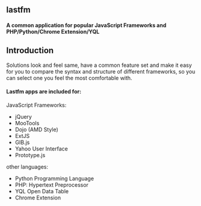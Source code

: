 ## lastfm

#### A common application for popular JavaScript Frameworks and PHP/Python/Chrome Extension/YQL

## Introduction

Solutions look and feel same, have a common feature set and make it easy for you to compare the syntax and structure of
different frameworks, so you can select one you feel the most comfortable with.
 
#### Lastfm apps are included for:

JavaScript Frameworks:

- jQuery
- MooTools
- Dojo (AMD Style)
- ExtJS
- GIB.js
- Yahoo User Interface
- Prototype.js

other languages:

- Python Programming Language
- PHP: Hypertext Preprocessor
- YQL Open Data Table
- Chrome Extension



